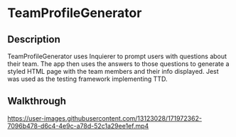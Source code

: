 # TeamProfileGenerator
## Description
TeamProfileGenerator uses Inquierer to prompt users with questions about their team. The app then uses the answers to those questions to generate a styled HTML page with the team members and their info displayed. Jest was used as the testing framework implementing TTD.

## Walkthrough
https://user-images.githubusercontent.com/13123028/171972362-7096b478-d6c4-4e9c-a78d-52c1a29ee1ef.mp4
